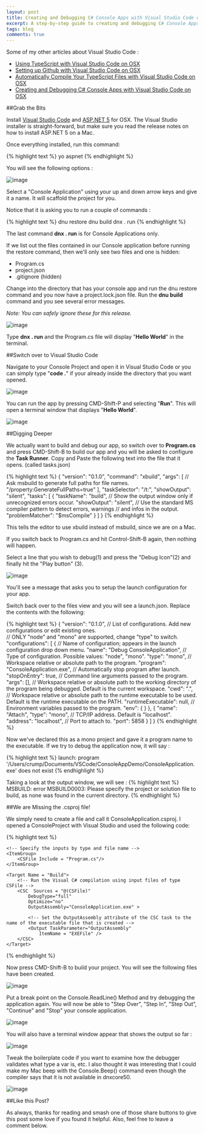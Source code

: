 ```yaml
---
layout: post
title: Creating and Debugging C# Console Apps with Visual Studio Code on OSX
excerpt: A step-by-step guide to creating and debugging C# Console Apps with Visual Studio Code on OSX
tags: blog
comments: true
---
```


Some of my other articles about Visual Studio Code : 

* [Using TypeScript with Visual Studio Code on OSX](http://michaelcrump.net/using-typescript-with-code/)
* [Setting up Github with Visual Studio Code on OSX](http://michaelcrump.net/using-github-with-visualstudio-code/)
* [Automatically Compile Your TypeScript Files with Visual Studio Code on OSX](http://michaelcrump.net/quick-tip-with-typescript-and-vscode/)
* [Creating and Debugging C# Console Apps with Visual Studio Code on OSX](http://michaelcrump.net/creating-and-debugging-console-apps-with-vscode/)

##Grab the Bits

Install [Visual Studio Code](https://code.visualstudio.com/) and [ASP.NET 5](https://github.com/aspnet/Home) for OSX. The Visual Studio installer is straight-forward, but make sure you read the release notes on how to install ASP.NET 5 on a Mac. 

Once everything installed, run this command: 

{% highlight text %}
yo aspnet
{% endhighlight %}

You will see the following options : 

![image](/files/aspnet4osx.jpg)

Select a "Console Application" using your up and down arrow keys and give it a name. It will scaffold the project for you. 

Notice that it is asking you to run a couple of commands :

{% highlight text %}
dnu restore
dnu build
dnx . run
{% endhighlight %}

The last command **dnx . run** is for Console Applications only.

If we list out the files contained in our Console application before running the restore command, then we'll only see two files and one is hidden: 

* Program.cs
* project.json
* .gitignore (hidden)

Change into the directory that has your console app and run the dnu restore command and you now have a project.lock.json file. Run the **dnu build** command and you see several error messages. 

*Note: You can safely ignore these for this release.*

![image](/files/dnubuildosx.jpg)

Type **dnx . run** and the Program.cs file will display "**Hello World**" in the terminal. 

##Switch over to Visual Studio Code

Navigate to your Console Project and open it in Visual Studio Code or you can simply type  "**code .**" if your already inside the directory that you want opened. 

![image](/files/consoleappinvscode.jpg)

You can run the app by pressing CMD-Shift-P and selecting "**Run**". This will open a terminal window that displays "**Hello World**".

![image](/files/runconsoleappvscode.jpg)

##Digging Deeper

We actually want to build and debug our app, so switch over to **Program.cs** and press CMD-Shift-B to build our app and you will be asked to configure the **Task Runner**. Copy and Paste the following text into the file that it opens. (called tasks.json)

{% highlight text %}
{
    "version": "0.1.0",
    "command": "xbuild",
    "args": [
        // Ask msbuild to generate full paths for file names.
        "/property:GenerateFullPaths=true"
    ],
    "taskSelector": "/t:",
    "showOutput": "silent",
    "tasks": [
        {
            "taskName": "build",
            // Show the output window only if unrecognized errors occur.
            "showOutput": "silent",
            // Use the standard MS compiler pattern to detect errors, warnings
            // and infos in the output.
            "problemMatcher": "$msCompile"
        }
    ]
}
{% endhighlight %}

This tells the editor to use xbuild instead of msbuild, since we are on a Mac. 

If you switch back to Program.cs and hit Control-Shift-B again, then nothing will happen. 

Select a line that you wish to debug(1) and press the "Debug Icon"(2) and finally hit the "Play button" (3).

![image](/files/debugcsharpappvscode.jpg)

You'll see a message that asks you to setup the launch configuration for your app. 

Switch back over to the files view and you will see a launch.json. Replace the contents with the following: 
	
{% highlight text %}
{
    "version": "0.1.0",
    // List of configurations. Add new configurations or edit existing ones.  
    // ONLY "node" and "mono" are supported, change "type" to switch.
    "configurations": [
        {
            // Name of configuration; appears in the launch configuration drop down menu.
            "name": "Debug ConsoleApplication",
            // Type of configuration. Possible values: "node", "mono".
            "type": "mono",
            // Workspace relative or absolute path to the program.
            "program": "ConsoleApplication.exe",
            // Automatically stop program after launch.
            "stopOnEntry": true,
            // Command line arguments passed to the program.
            "args": [],
            // Workspace relative or absolute path to the working directory of the program being debugged. Default is the current workspace.
            "cwd": ".",
            // Workspace relative or absolute path to the runtime executable to be used. Default is the runtime executable on the PATH.
            "runtimeExecutable": null,
            // Environment variables passed to the program.
            "env": { }
        }, 
        {
            "name": "Attach",
            "type": "mono",
            // TCP/IP address. Default is "localhost".
            "address": "localhost",
            // Port to attach to.
            "port": 5858
        }
    ]
}
{% endhighlight %}

Now we've declared this as a mono project and gave it a program name to the executable. If we try to debug the application now, it will say :

{% highlight text %}
launch: program '/Users/crump/Documents/VSCode/ConsoleAppDemo/ConsoleApplication.exe' does not exist
{% endhighlight %}

Taking a look at the output window, we will see : 
{% highlight text %}
MSBUILD: error MSBUILD0003: Please specify the project or solution file to build, as none was found in the current directory.
{% endhighlight %}

##We are Missing the .csproj file!

We simply need to create a file and call it ConsoleApplication.csproj. I opened a ConsoleProject with Visual Studio and used the following code:

{% highlight text %}
<Project DefaultTargets = "Build"
    xmlns="http://schemas.microsoft.com/developer/msbuild/2003">

    <!-- Specify the inputs by type and file name -->
    <ItemGroup>
        <CSFile Include = "Program.cs"/>
    </ItemGroup>

    <Target Name = "Build">
        <!-- Run the Visual C# compilation using input files of type CSFile -->
        <CSC  Sources = "@(CSFile)"
            DebugType="full"
            Optimize="no"
            OutputAssembly="ConsoleApplication.exe" >

            <!-- Set the OutputAssembly attribute of the CSC task to the name of the executable file that is created -->
            <Output TaskParameter="OutputAssembly"
                ItemName = "EXEFile" />
        </CSC>
    </Target>
</Project>
{% endhighlight %}

Now press CMD-Shift-B to build your project. You will see the following files have been created. 

![image](/files/fileexplorervscode.jpg)

Put a break point on the Console.ReadLine() Method and try debugging the application again. You will now be able to "Step Over", "Step In", "Step Out", "Continue" and "Stop" your console application.

![image](/files/breakpointworkingconsoleapp.jpg)

You will also have a terminal window appear that shows the output so far : 

![image](/files/apprunningindebugmodevs.jpg)

Tweak the boilerplate code if you want to examine how the debugger validates what type a var is, etc. I also thought it was interesting that I could make my Mac beep with the Console.Beep() command even though the compiler says that it is not available in dnxcore50. 

![image](/files/consoleappthatbeeps.jpg)


##Like this Post?

As always, thanks for reading and smash one of those share buttons to give this post some love if you found it helpful. Also, feel free to leave a comment below. 

